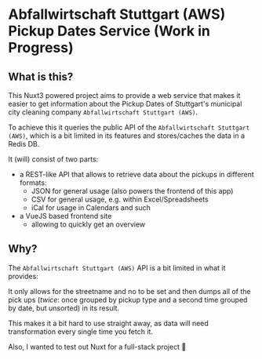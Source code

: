 # Abfallwirtschaft Stuttgart (AWS) Pickup Dates Service (Work in Progress)

## What is this?
This Nuxt3 powered project aims to provide a web service that makes it easier to get information about the Pickup Dates of Stuttgart's municipal city cleaning company `Abfallwirtschaft Stuttgart (AWS)`.

To achieve this it queries the public API of the `Abfallwirtschaft Stuttgart (AWS)`, which is a bit limited in its features and stores/caches the data in a Redis DB.

It (will) consist of two parts:
* a REST-like API that allows to retrieve data about the pickups in different formats:
  * JSON for general usage (also powers the frontend of this app)
  * CSV for general usage, e.g. within Excel/Spreadsheets
  * iCal for usage in Calendars and such
* a VueJS based frontend site
  * allowing to quickly get an overview

## Why?
The `Abfallwirtschaft Stuttgart (AWS)` API is a bit limited in what it provides:

It only allows for the streetname and no to be set and then dumps all of the pick ups (*twice*: once grouped by pickup type and a second time grouped by date, but unsorted) in its result.

This makes it a bit hard to use straight away, as data will need transformation every single time you fetch it.

Also, I wanted to test out Nuxt for a full-stack project 🙂